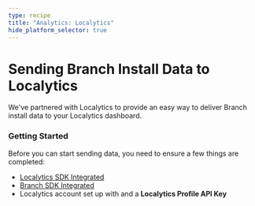 ```yaml
---
type: recipe
title: "Analytics: Localytics"
hide_platform_selector: true
---
```


# Sending Branch Install Data to Localytics

We've partnered with Localytics to provide an easy way to deliver Branch install data to your Localytics dashboard. 

### Getting Started

Before you can start sending data, you need to ensure a few things are completed:

- [Localytics SDK Integrated](http://docs.localytics.com/)
- [Branch SDK Integrated](https://dev.branch.io/recipes/quickstart_guide/ios/)
- Localytics account set up with and a **Localytics Profile API Key**
